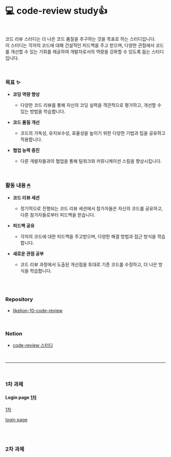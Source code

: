 # 💻 code-review study👍

<br/>

코드 리뷰 스터디는 더 나은 코드 품질을 추구하는 것을 목표로 하는 스터디입니다. <br/>
이 스터디는 각자의 코드에 대해 건설적인 피드백을 주고 받으며, 다양한 관점에서 코드를 개선할 수 있는 기회를 제공하여 개발자로서의 역량을 강화할 수 있도록 돕는 스터디입니다.

<br/>

### 목표 ✨
- **코딩 역량 향상**
  
  - 다양한 코드 리뷰를 통해 자신의 코딩 실력을 객관적으로 평가하고, 개선할 수 있는 방법을 학습합니다.
  
- **코드 품질 개선**
  
  - 코드의 가독성, 유지보수성, 효율성을 높이기 위한 다양한 기법과 팁을 공유하고 적용합니다.
  
- **협업 능력 증진**

  - 다른 개발자들과의 협업을 통해 팀워크와 커뮤니케이션 스킬을 향상시킵니다.

<br/>

### 활동 내용 🖱
- **코드 리뷰 세션**
  - 정기적으로 진행되는 코드 리뷰 세션에서 참가자들은 자신의 코드를 공유하고, 다른 참가자들로부터 피드백을 받습니다.
    
- **피드백 공유**
    - 각자의 코드에 대한 피드백을 주고받으며, 다양한 해결 방법과 접근 방식을 학습합니다.
      
- **새로운 관점 공부**
  - 코드 리뷰 과정에서 도출된 개선점을 토대로 기존 코드를 수정하고, 더 나은 방식을 학습합니다.

<br/><br/>

### Repository
- [likelion-10-code-review](https://github.com/likelion-10-code-review)

<br/>

### Notion
- [code-review 스터디](https://www.notion.so/49cb271169f94051866d90c860d68213)

<br/>

---
<br/>

### 1차 과제

#### Login page [1차](https://github.com/likelion-10-code-review/Code-Review-Study/pull/2)

[1차](https://github.com/likelion-10-code-review/Code-Review-Study/pull/2)

[login page](https://github.com/kwonboryong/codeReview-study/tree/main/Code-Review-Study/login)



<br/> <br/>

### 2차 과제





<br/> <br/>


